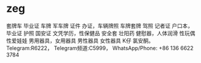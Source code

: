 # zeg
套牌车 毕业证 车牌 军车牌 证件 办证，车辆牌照 车牌套牌 驾照 记者证 户口本，毕业证 护照 国安证 文凭学历，性保健品 安全套 壮阳药 健慰器，人体润滑 性玩偶 性爱娃娃 男用器具，女用器具 男性器具 女性器具 K仔 氯安酮。Telegram:R6222， Telegram频道:C5999， WhatsApp/Phone: +86 136 6622 3784
